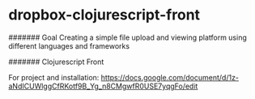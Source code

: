 # dropbox-clojurescript-front

####### Goal
Creating a simple file upload and viewing platform using different languages and frameworks

####### Clojurescript Front

For project and installation:
https://docs.google.com/document/d/1z-aNdICUWlggCfRKotf9B_Yg_n8CMgwfR0USE7yqgFo/edit